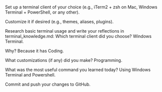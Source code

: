 Set up a terminal client of your choice (e.g., iTerm2 + zsh on Mac, Windows Terminal + PowerShell, or any other).

Customize it if desired (e.g., themes, aliases, plugins).

Research basic terminal usage and write your reflections in terminal_knowledge.md:
Which terminal client did you choose?
Windows Terminal.

Why?
Because it has Coding.

What customizations (if any) did you make?
Programming.

What was the most useful command you learned today?
Using Windows Terminal and Powershell.

Commit and push your changes to GitHub.
